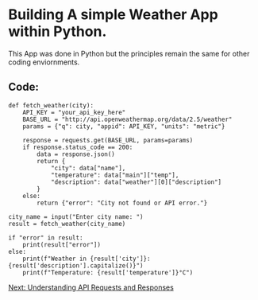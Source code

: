 # Building A simple Weather App within Python.
This App was done in Python but the principles remain the same for other coding enviornments.
## Code:
```
def fetch_weather(city):
    API_KEY = "your_api_key_here"
    BASE_URL = "http://api.openweathermap.org/data/2.5/weather"
    params = {"q": city, "appid": API_KEY, "units": "metric"}
    
    response = requests.get(BASE_URL, params=params)
    if response.status_code == 200:
        data = response.json()
        return {
            "city": data["name"],
            "temperature": data["main"]["temp"],
            "description": data["weather"][0]["description"]
        }
    else:
        return {"error": "City not found or API error."}

city_name = input("Enter city name: ")
result = fetch_weather(city_name)

if "error" in result:
    print(result["error"])
else:
    print(f"Weather in {result['city']}: {result['description'].capitalize()}")
    print(f"Temperature: {result['temperature']}°C")

```
[Next: Understanding API Requests and Responses](07_Important_pracices)
